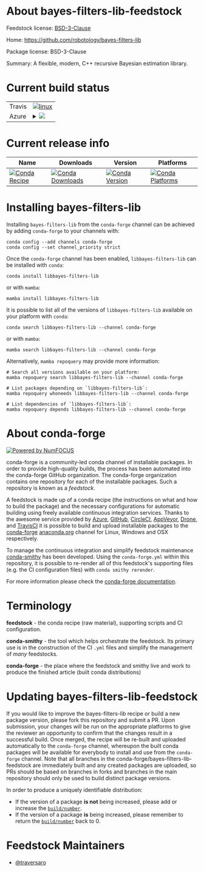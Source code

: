 About bayes-filters-lib-feedstock
=================================

Feedstock license: [BSD-3-Clause](https://github.com/conda-forge/bayes-filters-lib-feedstock/blob/main/LICENSE.txt)

Home: https://github.com/robotology/bayes-filters-lib

Package license: BSD-3-Clause

Summary: A flexible, modern, C++ recursive Bayesian estimation library.

Current build status
====================


<table><tr>
    <td>Travis</td>
    <td>
      <a href="https://app.travis-ci.com/conda-forge/bayes-filters-lib-feedstock">
        <img alt="linux" src="https://img.shields.io/travis/com/conda-forge/bayes-filters-lib-feedstock/main.svg?label=Linux">
      </a>
    </td>
  </tr>
    
  <tr>
    <td>Azure</td>
    <td>
      <details>
        <summary>
          <a href="https://dev.azure.com/conda-forge/feedstock-builds/_build/latest?definitionId=18790&branchName=main">
            <img src="https://dev.azure.com/conda-forge/feedstock-builds/_apis/build/status/bayes-filters-lib-feedstock?branchName=main">
          </a>
        </summary>
        <table>
          <thead><tr><th>Variant</th><th>Status</th></tr></thead>
          <tbody><tr>
              <td>linux_64</td>
              <td>
                <a href="https://dev.azure.com/conda-forge/feedstock-builds/_build/latest?definitionId=18790&branchName=main">
                  <img src="https://dev.azure.com/conda-forge/feedstock-builds/_apis/build/status/bayes-filters-lib-feedstock?branchName=main&jobName=linux&configuration=linux%20linux_64_" alt="variant">
                </a>
              </td>
            </tr><tr>
              <td>linux_aarch64</td>
              <td>
                <a href="https://dev.azure.com/conda-forge/feedstock-builds/_build/latest?definitionId=18790&branchName=main">
                  <img src="https://dev.azure.com/conda-forge/feedstock-builds/_apis/build/status/bayes-filters-lib-feedstock?branchName=main&jobName=linux&configuration=linux%20linux_aarch64_" alt="variant">
                </a>
              </td>
            </tr><tr>
              <td>linux_ppc64le</td>
              <td>
                <a href="https://dev.azure.com/conda-forge/feedstock-builds/_build/latest?definitionId=18790&branchName=main">
                  <img src="https://dev.azure.com/conda-forge/feedstock-builds/_apis/build/status/bayes-filters-lib-feedstock?branchName=main&jobName=linux&configuration=linux%20linux_ppc64le_" alt="variant">
                </a>
              </td>
            </tr><tr>
              <td>osx_64</td>
              <td>
                <a href="https://dev.azure.com/conda-forge/feedstock-builds/_build/latest?definitionId=18790&branchName=main">
                  <img src="https://dev.azure.com/conda-forge/feedstock-builds/_apis/build/status/bayes-filters-lib-feedstock?branchName=main&jobName=osx&configuration=osx%20osx_64_" alt="variant">
                </a>
              </td>
            </tr><tr>
              <td>osx_arm64</td>
              <td>
                <a href="https://dev.azure.com/conda-forge/feedstock-builds/_build/latest?definitionId=18790&branchName=main">
                  <img src="https://dev.azure.com/conda-forge/feedstock-builds/_apis/build/status/bayes-filters-lib-feedstock?branchName=main&jobName=osx&configuration=osx%20osx_arm64_" alt="variant">
                </a>
              </td>
            </tr><tr>
              <td>win_64</td>
              <td>
                <a href="https://dev.azure.com/conda-forge/feedstock-builds/_build/latest?definitionId=18790&branchName=main">
                  <img src="https://dev.azure.com/conda-forge/feedstock-builds/_apis/build/status/bayes-filters-lib-feedstock?branchName=main&jobName=win&configuration=win%20win_64_" alt="variant">
                </a>
              </td>
            </tr>
          </tbody>
        </table>
      </details>
    </td>
  </tr>
</table>

Current release info
====================

| Name | Downloads | Version | Platforms |
| --- | --- | --- | --- |
| [![Conda Recipe](https://img.shields.io/badge/recipe-libbayes--filters--lib-green.svg)](https://anaconda.org/conda-forge/libbayes-filters-lib) | [![Conda Downloads](https://img.shields.io/conda/dn/conda-forge/libbayes-filters-lib.svg)](https://anaconda.org/conda-forge/libbayes-filters-lib) | [![Conda Version](https://img.shields.io/conda/vn/conda-forge/libbayes-filters-lib.svg)](https://anaconda.org/conda-forge/libbayes-filters-lib) | [![Conda Platforms](https://img.shields.io/conda/pn/conda-forge/libbayes-filters-lib.svg)](https://anaconda.org/conda-forge/libbayes-filters-lib) |

Installing bayes-filters-lib
============================

Installing `bayes-filters-lib` from the `conda-forge` channel can be achieved by adding `conda-forge` to your channels with:

```
conda config --add channels conda-forge
conda config --set channel_priority strict
```

Once the `conda-forge` channel has been enabled, `libbayes-filters-lib` can be installed with `conda`:

```
conda install libbayes-filters-lib
```

or with `mamba`:

```
mamba install libbayes-filters-lib
```

It is possible to list all of the versions of `libbayes-filters-lib` available on your platform with `conda`:

```
conda search libbayes-filters-lib --channel conda-forge
```

or with `mamba`:

```
mamba search libbayes-filters-lib --channel conda-forge
```

Alternatively, `mamba repoquery` may provide more information:

```
# Search all versions available on your platform:
mamba repoquery search libbayes-filters-lib --channel conda-forge

# List packages depending on `libbayes-filters-lib`:
mamba repoquery whoneeds libbayes-filters-lib --channel conda-forge

# List dependencies of `libbayes-filters-lib`:
mamba repoquery depends libbayes-filters-lib --channel conda-forge
```


About conda-forge
=================

[![Powered by
NumFOCUS](https://img.shields.io/badge/powered%20by-NumFOCUS-orange.svg?style=flat&colorA=E1523D&colorB=007D8A)](https://numfocus.org)

conda-forge is a community-led conda channel of installable packages.
In order to provide high-quality builds, the process has been automated into the
conda-forge GitHub organization. The conda-forge organization contains one repository
for each of the installable packages. Such a repository is known as a *feedstock*.

A feedstock is made up of a conda recipe (the instructions on what and how to build
the package) and the necessary configurations for automatic building using freely
available continuous integration services. Thanks to the awesome service provided by
[Azure](https://azure.microsoft.com/en-us/services/devops/), [GitHub](https://github.com/),
[CircleCI](https://circleci.com/), [AppVeyor](https://www.appveyor.com/),
[Drone](https://cloud.drone.io/welcome), and [TravisCI](https://travis-ci.com/)
it is possible to build and upload installable packages to the
[conda-forge](https://anaconda.org/conda-forge) [anaconda.org](https://anaconda.org/)
channel for Linux, Windows and OSX respectively.

To manage the continuous integration and simplify feedstock maintenance
[conda-smithy](https://github.com/conda-forge/conda-smithy) has been developed.
Using the ``conda-forge.yml`` within this repository, it is possible to re-render all of
this feedstock's supporting files (e.g. the CI configuration files) with ``conda smithy rerender``.

For more information please check the [conda-forge documentation](https://conda-forge.org/docs/).

Terminology
===========

**feedstock** - the conda recipe (raw material), supporting scripts and CI configuration.

**conda-smithy** - the tool which helps orchestrate the feedstock.
                   Its primary use is in the construction of the CI ``.yml`` files
                   and simplify the management of *many* feedstocks.

**conda-forge** - the place where the feedstock and smithy live and work to
                  produce the finished article (built conda distributions)


Updating bayes-filters-lib-feedstock
====================================

If you would like to improve the bayes-filters-lib recipe or build a new
package version, please fork this repository and submit a PR. Upon submission,
your changes will be run on the appropriate platforms to give the reviewer an
opportunity to confirm that the changes result in a successful build. Once
merged, the recipe will be re-built and uploaded automatically to the
`conda-forge` channel, whereupon the built conda packages will be available for
everybody to install and use from the `conda-forge` channel.
Note that all branches in the conda-forge/bayes-filters-lib-feedstock are
immediately built and any created packages are uploaded, so PRs should be based
on branches in forks and branches in the main repository should only be used to
build distinct package versions.

In order to produce a uniquely identifiable distribution:
 * If the version of a package **is not** being increased, please add or increase
   the [``build/number``](https://docs.conda.io/projects/conda-build/en/latest/resources/define-metadata.html#build-number-and-string).
 * If the version of a package **is** being increased, please remember to return
   the [``build/number``](https://docs.conda.io/projects/conda-build/en/latest/resources/define-metadata.html#build-number-and-string)
   back to 0.

Feedstock Maintainers
=====================

* [@traversaro](https://github.com/traversaro/)

